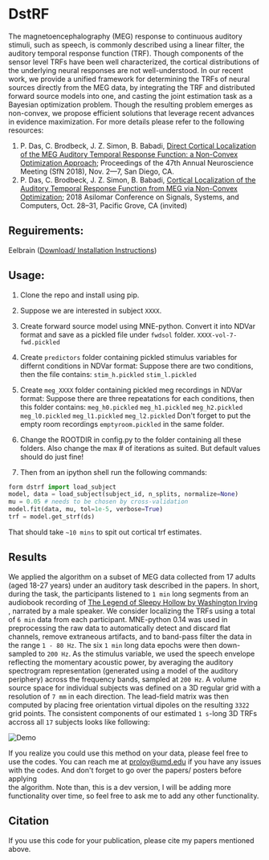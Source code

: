 # DstRF   
The magnetoencephalography (MEG) response to continuous auditory stimuli, such as speech, is commonly described using a 
linear filter, the auditory temporal response function (TRF). Though components of the sensor level TRFs have been well 
characterized, the cortical distributions of  the underlying neural responses are not well-understood. In our recent 
work, we provide a unified framework for determining the TRFs of neural sources directly from the MEG data, by 
integrating the TRF and distributed forward  source models into one, and casting the joint estimation task as a 
Bayesian optimization problem. Though the resulting  problem emerges as non-convex, we propose efficient solutions 
that leverage recent advances in evidence maximization. For more details please refer to the following resources:

1. P. Das, C. Brodbeck, J. Z. Simon, B. Babadi, [Direct Cortical Localization of the MEG Auditory Temporal Response 
Function: a Non-Convex Optimization Approach]( (https://isr.umd.edu/Labs/CSSL/simonlab/pubs/SFN2018.pdf)); Proceedings 
of the 47th Annual Neuroscience Meeting (SfN 2018), Nov. 2—7, San Diego, CA.
2. P. Das, C. Brodbeck, J. Z. Simon, B. Babadi, [Cortical Localization of the Auditory Temporal Response Function from 
MEG via Non-Convex Optimization](https://isr.umd.edu/Labs/CSSL/simonlab/pubs/Asilomar2018.pdf); 2018 Asilomar Conference
 on Signals, Systems, and Computers, Oct. 28–31, Pacific Grove, CA (invited)
 
 Reguirements:
 -----------
Eelbrain ([Download/ Installation Instructions](https://eelbrain.readthedocs.io/en/r-0.28/index.html))
 
 Usage:
 -----
 1. Clone the repo and install using pip.
 3. Suppose we are interested in subject `XXXX`.
 2. Create forward source model using MNE-python. Convert it into NDVar format and save as a pickled file
 under `fwdsol` folder. `XXXX-vol-7-fwd.pickled`
 3. Create `predictors` folder containing pickled stimulus variables for differnt conditions in NDVar format:
 Suppose there are two conditions, then the file contains: 
    `stim_h.pickled`
    `stim_l.pickled`
 4. Create `meg_XXXX` folder containing pickled meg recordings in NDVar format:
 Suppose there are three repeatations for each conditions, then this folder contains:
    `meg_h0.pickled`
    `meg_h1.pickled`
    `meg_h2.pickled`
    `meg_l0.pickled`
    `meg_l1.pickled`
    `meg_l2.pickled`
    Don't forget to put the empty room recordings `emptyroom.pickled` in the same folder.  
 5. Change the ROOTDIR in config.py to the folder containing all these folders.
 Also change the max # of iterations as suited. But default values should do just fine!
 
 6. Then from an ipython shell run the following commands:
```python
form dstrf import load_subject
model, data = load_subject(subject_id, n_splits, normalize=None)
mu = 0.05 # needs to be chosen by cross-validation
model.fit(data, mu, tol=1e-5, verbose=True)
trf = model.get_strf(ds)
```
That should take `~10 mins` to spit out cortical trf estimates.

Results
-------
We applied the algorithm on a subset of MEG data collected from 17 adults (aged 18-27 years) under an auditory task 
described in the papers. In short, during the task, the participants listened to `1 min` long segments from 
an audiobook recording of [The Legend of Sleepy Hollow by Washington Irving](https://librivox.org/the-legend-of-sleepy-hollow-by-washington-irving/) 
, narrated by a male speaker. We consider localizing the TRFs using a total of `6 min` data from each participant. 
MNE-python 0.14 was used in preprocessing the raw data to automatically detect and discard flat channels, remove 
extraneous artifacts, and to band-pass filter the data in the range `1 - 80 Hz`. The six `1 min` long 
data epochs were then down-sampled to ``200 Hz``. As the stimulus variable, we used the speech envelope reflecting 
the momentary acoustic power, by averaging the auditory spectrogram representation (generated using a model of the 
auditory periphery) across the frequency bands, sampled at `200 Hz`.  A volume source space for individual subjects was 
defined on a 3D regular grid with a resolution of `7 mm` in each direction. The lead-field matrix was then computed by 
placing free orientation virtual dipoles on the resulting `3322` grid points. The consistent components of our estimated 
`1 s`-long 3D TRFs accross all `17` subjects looks like following:
 
 ![Demo](https://user-images.githubusercontent.com/28169943/49410670-bf51c500-f733-11e8-9894-43880aa8d49e.gif)
 
 If you realize you could use this method on your data, please feel free to use the codes. You can reach me at 
 proloy@umd.edu if you have any issues with the codes. And don't forget to go over the papers/ posters before applying \
 the algorithm. Note than, this is a dev version, I will be adding more functionality over time, so feel free to ask me 
 to add any other functionality.
    
 Citation
 --------
 If you use this code for your publication, please cite my papers mentioned above.
  
 
